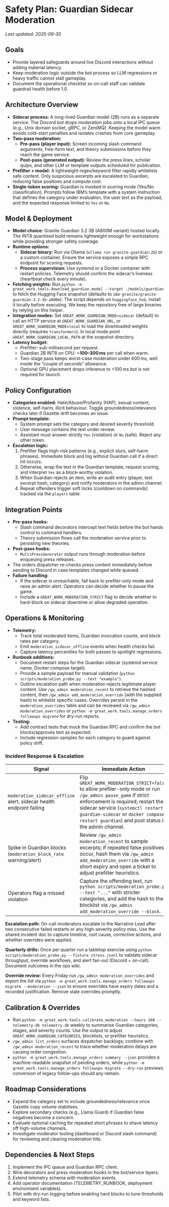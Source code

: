 # Safety Plan: Guardian Sidecar Moderation

_Last updated: 2025-09-30_

## Goals

- Provide layered safeguards around live Discord interactions without adding material latency.
- Keep moderation logic outside the bot process so LLM regressions or heavy traffic cannot stall gameplay.
- Document the operational checklist so on-call staff can validate guardrail health before 1.0.

## Architecture Overview

- **Sidecar process:** A long-lived Guardian model (2B) runs as a separate service. The Discord bot drops moderation jobs onto a local IPC queue (e.g., Unix domain socket, gRPC, or ZeroMQ). Keeping the model warm avoids cold-start penalties and isolates crashes from core gameplay.
- **Two-pass moderation:**
  - **Pre-pass (player input):** Screen incoming slash command arguments, free-form text, and theory submissions before they reach the game service.
  - **Post-pass (generated output):** Review the press lines, scholar quips, and other LLM or template outputs scheduled for publication.
- **Prefilter + model:** A lightweight regex/keyword filter rapidly whitelists safe content. Only suspicious excerpts are escalated to Guardian, reducing false positives and compute cost.
- **Single-token scoring:** Guardian is invoked in scoring mode (Yes/No classification). Prompts follow IBM’s template with a system instruction that defines the category under evaluation, the user text as the payload, and the expected response limited to `Yes` or `No`.

## Model & Deployment

- **Model choice:** Granite Guardian 3.2 3B (A800M variant) hosted locally. The INT8 quantised build remains lightweight enough for workstations while providing stronger safety coverage.
- **Runtime options:**
  - **Sidecar binary:** Run via Ollama (`ollama run granite-guardian:2b`) or a custom container. Ensure the service exposes a simple RPC endpoint for scoring requests.
  - **Process supervision:** Use systemd or a Docker container with restart policies. Telemetry should confirm the sidecar’s liveness (heartbeat check every minute).
- **Fetching weights:** Run `python -m great_work.tools.download_guardian_model --target ./models/guardian` to fetch the Hugging Face snapshot (defaults to `ibm-granite/granite-guardian-3.2-3b-a800m`). The script depends on `huggingface_hub`; install it locally before executing. We keep the repository free of large binaries by relying on this helper.
- **Integration modes:** Set `GREAT_WORK_GUARDIAN_MODE=sidecar` (default) to call an HTTP service at `GREAT_WORK_GUARDIAN_URL`, or `GREAT_WORK_GUARDIAN_MODE=local` to load the downloaded weights directly (requires `transformers`). In local mode point `GREAT_WORK_GUARDIAN_LOCAL_PATH` at the snapshot directory.
- **Latency budget:**
  - Prefilter: sub-millisecond per request.
  - Guardian 2B INT8 on CPU: **~100–300 ms** per call when warm.
  - Two-stage pass keeps worst-case moderation under 600 ms, well inside the “couple of seconds” allowance.
  - Optional GPU placement drops inference to <100 ms but is not required for launch.

## Policy Configuration

- **Categories enabled:** Hate/Abuse/Profanity (HAP), sexual content, violence, self-harm, illicit behaviour. Toggle groundedness/relevance checks later if Gazette drift becomes an issue.
- **Prompt template:**
  - System prompt sets the category and desired severity threshold.
  - User message contains the text under review.
  - Assistant must answer strictly `Yes` (violation) or `No` (safe). Reject any other token.
- **Escalation logic:**
  1. Prefilter flags high-risk patterns (e.g., explicit slurs, self-harm phrases). Immediate block and log without Guardian call if a direct hit occurs.
  2. Otherwise, wrap the text in the Guardian template, request scoring, and interpret `Yes` as a block-worthy violation.
  3. When Guardian rejects an item, write an audit entry (player, text excerpt hash, category) and notify moderators in the admin channel.
  4. Repeat offenders trigger soft locks (cooldown on commands) tracked via the `players` table.

## Integration Points

- **Pre-pass hooks:**
  - Slash command decorators intercept text fields before the bot hands control to command handlers.
  - Theory submission flows call the moderation service prior to persisting new theories.
- **Post-pass hooks:**
  - `MultiPressGenerator` output runs through moderation before enqueuing press releases.
- The orders dispatcher re-checks press content immediately before sending to Discord in case templates changed while queued.
- **Failure handling:**
  - If the sidecar is unreachable, fall back to prefiler-only mode and raise an admin alert. Operators can decide whether to pause the game.
  - Include a `GREAT_WORK_MODERATION_STRICT` flag to decide whether to hard-block on sidecar downtime or allow degraded operation.

## Operations & Monitoring

- **Telemetry:**
  - Track total moderated items, Guardian invocation counts, and block rates per category.
  - Emit `moderation_sidecar_offline` events when health checks fail.
  - Capture latency percentiles for both passes to spotlight regressions.
- **Runbook additions:**
  - Document restart steps for the Guardian sidecar (systemd service name, Docker compose target).
  - Provide a sample payload for manual validation (`python scripts/moderation_probe.py --text "example"`).
  - Outline escalation path when moderation rejects legitimate player content. Use `/gw_admin moderation_recent` to retrieve the hashed content, then `/gw_admin add_moderation_override` (with the supplied hash) to whitelist specific cases. Overrides persist in the `moderation_overrides` table and can be reviewed via `/gw_admin moderation_overrides` or `python -m great_work.tools.manage_orders followups migrate` for dry-run reports.
- **Testing:**
  - Add contract tests that mock the Guardian RPC and confirm the bot blocks/approves text as expected.
  - Include regression samples for each category to guard against policy drift.

### Incident Response & Escalation

| Signal | Immediate Action | Follow-up |
| --- | --- | --- |
| `moderation_sidecar_offline` alert, sidecar health endpoint failing | Flip `GREAT_WORK_MODERATION_STRICT=false` to allow prefiler-only mode or run `/gw_admin pause_game` if strict enforcement is required; restart the sidecar service (`systemctl restart guardian-sidecar` or `docker compose restart guardian`) and post status in the admin channel. | After recovery, send `/gw_admin moderation_recent --since 15m` to ensure queued content was held; file a postmortem entry in the ops log. |
| Spike in Guardian blocks (`moderation_block_rate` warning/alert) | Review `/gw_admin moderation_recent` to sample excerpts; if repeated false positives occur, hash them via `/gw_admin add_moderation_override` with a short expiry and open a ticket to adjust prefilter heuristics. | Schedule a calibration session with `python -m great_work.tools.calibrate_moderation --hours 168` and update the policy docs if thresholds change. |
| Operators flag a missed violation | Capture the offending text, run `python scripts/moderation_probe.py --text "..."` with stricter categories, and add the hash to the blocklist via `/gw_admin add_moderation_override --block`. | Update the Guardian category list (`GREAT_WORK_GUARDIAN_CATEGORIES`) and note the incident in the audit log. |

**Escalation path:** On-call moderators escalate to the Narrative Lead after two consecutive failed restarts or any high-severity policy miss. Use the shared incident doc to capture timeline, root cause, corrective actions, and whether overrides were applied.

**Quarterly drills:** Once per quarter run a tabletop exercise using `python scripts/moderation_probe.py --fixture stress.jsonl` to validate sidecar throughput, override workflows, and alert fan-out (Discord + on-call). Document outcomes in the ops wiki.

**Override review:** Every Friday run `/gw_admin moderation_overrides` and export the list via `python -m great_work.tools.manage_orders followups migrate --moderation --json` to ensure overrides have expiry dates and a recorded justification. Remove stale overrides promptly.

## Calibration & Overrides

- Run `python -m great_work.tools.calibrate_moderation --hours 168 --telemetry-db telemetry.db` weekly to summarise Guardian categories, stages, and severity counts. Use the output to adjust `GREAT_WORK_GUARDIAN_CATEGORIES`, blocklists, or prefilter heuristics.
- `/gw_admin list_orders` surfaces dispatcher backlogs; combine with `/gw_admin moderation_recent` to trace whether moderation delays are causing order congestion.
- `python -m great_work.tools.manage_orders summary --json` provides a machine-readable snapshot of pending orders, while `python -m great_work.tools.manage_orders followups migrate --dry-run` previews conversion of legacy follow-ups should any remain.

## Roadmap Considerations

- Expand the category set to include groundedness/relevance once Gazette copy volume stabilises.
- Explore secondary checks (e.g., Llama Guard) if Guardian false negatives become a concern.
- Evaluate optional caching for repeated short phrases to shave latency off high-volume channels.
- Investigate moderator tooling (dashboard or Discord slash command) for reviewing and clearing moderation hits.

## Dependencies & Next Steps

1. Implement the IPC queue and Guardian RPC client.
2. Wire decorators and press moderation hooks in the bot/service layers.
3. Extend telemetry schema with moderation events.
4. Add operator documentation (TELEMETRY_RUNBOOK, deployment environment variables).
5. Pilot with dry-run logging before enabling hard blocks to tune thresholds and keyword lists.

